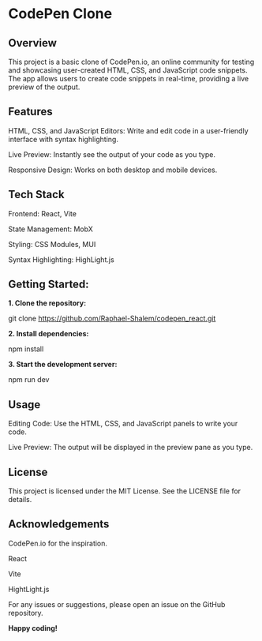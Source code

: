 # **CodePen Clone**

## **Overview**

This project is a basic clone of CodePen.io, an online community for testing and showcasing user-created HTML, CSS, and JavaScript code snippets. The app allows users to create code snippets in real-time, providing a live preview of the output.

## **Features**

HTML, CSS, and JavaScript Editors: Write and edit code in a user-friendly interface with syntax highlighting.

Live Preview: Instantly see the output of your code as you type.

Responsive Design: Works on both desktop and mobile devices.

## **Tech Stack**

Frontend: React, Vite

State Management: MobX

Styling: CSS Modules, MUI

Syntax Highlighting: HighLight.js


## **Getting Started:**

**1. Clone the repository:**

git clone https://github.com/Raphael-Shalem/codepen_react.git

**2. Install dependencies:**

npm install

**3. Start the development server:**

npm run dev


## **Usage**

Editing Code: Use the HTML, CSS, and JavaScript panels to write your code.

Live Preview: The output will be displayed in the preview pane as you type.

## **License**

This project is licensed under the MIT License. See the LICENSE file for details.

## **Acknowledgements**

CodePen.io for the inspiration.

React

Vite

HightLight.js

For any issues or suggestions, please open an issue on the GitHub repository.


**Happy coding!**

